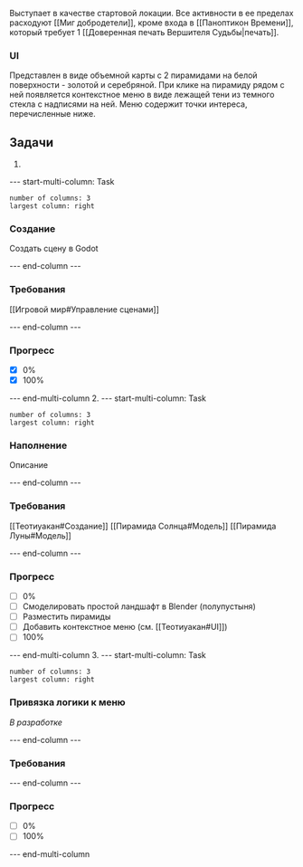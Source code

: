 Выступает в качестве стартовой локации. Все активности в ее пределах расходуют [[Миг добродетели]], кроме входа в [[Паноптикон Времени]], который требует 1 [[Доверенная печать Вершителя Судьбы|печать]].
### UI
Представлен в виде объемной карты с 2 пирамидами на белой поверхности - золотой и серебряной. При клике на пирамиду рядом с ней появляется контекстное меню в виде лежащей тени из темного стекла с надписями на ней. Меню содержит точки интереса, перечисленные ниже.
## Задачи

1.  
--- start-multi-column: Task
```column-settings  
number of columns: 3
largest column: right
```
### Создание
Создать сцену в Godot

--- end-column ---

### Требования
[[Игровой мир#Управление сценами]]

--- end-column ---

### Прогресс
- [X] 0%
- [X] 100%

--- end-multi-column
2. 
--- start-multi-column: Task
```column-settings  
number of columns: 3
largest column: right
```
### Наполнение
Описание

--- end-column ---

### Требования
[[Теотиуакан#Создание]]
[[Пирамида Солнца#Модель]]
[[Пирамида Луны#Модель]]

--- end-column ---

### Прогресс
- [ ] 0%
- [ ] Смоделировать простой ландшафт в Blender (полупустыня)
- [ ] Разместить пирамиды
- [ ] Добавить контекстное меню (см. [[Теотиуакан#UI]])
- [ ] 100%

--- end-multi-column
3. 
--- start-multi-column: Task
```column-settings  
number of columns: 3
largest column: right
```
### Привязка логики к меню
*В разработке*

--- end-column ---

### Требования


--- end-column ---

### Прогресс
- [ ] 0%
- [ ] 100%

--- end-multi-column